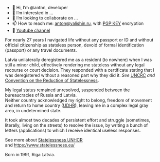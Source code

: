 - 👋 Hi, I’m @antnn, developer
- 👀 I’m interested in ...
- 💞️ I’m looking to collaborate on ...
- 📫 How to reach me: anton@valishin.ru, with [PGP KEY](https://github.com/antnn/antnn/blob/main/Anton%20Valishin.asc) encryption
- 🎥 [Youtube channel](https://www.youtube.com/@valishinav)

For nearly 27 years I navigated life without any passport or ID and without official citizenship as stateless person, devoid of formal identification (passport) or any travel documents. <br>

Latvia unilaterally deregistered me as a resident (to nowhere) when I was still a minor child, effectively rendering me stateless without any legal recourse or court decision. They responded with a certificate stating that I was deregistered without a reasoned part why they did it. *See* [UNCRC](https://www.ohchr.org/en/instruments-mechanisms/instruments/convention-rights-child) *and* [Convention on the Reduction of Statelessness](https://www.ohchr.org/en/instruments-mechanisms/instruments/convention-reduction-statelessness).  <br>

My legal status remained unresolved, suspended between the bureaucracies of Russia and Latvia.  <br>
Neither country acknowledged my right to belong, freedom of movement and return to home country ([UDHR](https://www.un.org/en/about-us/universal-declaration-of-human-rights)), leaving me in a complex legal gray area, in undetermined state. <br>

It took almost two decades of persistent effort and struggle (sometimes, literally, living on the streets) to resolve the issue, by writing a bunch of letters (applications) to which I receive identical useless responses. <br>

See more about [Statelessness UNHCR](https://www.unhcr.org/ibelong/about-statelessness/) <br> 
and https://www.statelessness.eu/ <br>

Born in 1991, Riga Latvia.
<!---
antnn/antnn is a ✨ special ✨ repository because its `README.md` (this file) appears on your GitHub profile.
You can click the Preview link to take a look at your changes.
--->
